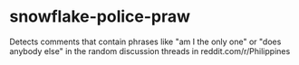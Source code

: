 # snowflake-police-praw

Detects comments that contain phrases like "am I the only one" or "does anybody else" in the random discussion threads in reddit.com/r/Philippines 
